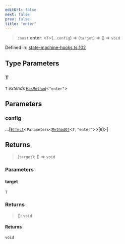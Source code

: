 ```yaml
---
editUrl: false
next: false
prev: false
title: "enter"
---
```


> `const` **enter**: \<`T`\>(...`config`) => (`target`) => () => `void`

Defined in: [state-machine-hooks.ts:102](https://github.com/WinstonFassett/matchina/blob/2d22b2187dda803854f54b63fe09d04bd833387d/src/state-machine-hooks.ts#L102)

## Type Parameters

### T

`T` *extends* [`HasMethod`](/docs/src/content/docs/reference/type-aliases/hasmethod/)\<`"enter"`\>

## Parameters

### config

...\[[`Effect`](/docs/src/content/docs/reference/type-aliases/effect/)\<`Parameters`\<[`MethodOf`](/docs/src/content/docs/reference/type-aliases/methodof/)\<`T`, `"enter"`\>\>\[`0`\]\>\]

## Returns

> (`target`): () => `void`

### Parameters

#### target

`T`

### Returns

> (): `void`

#### Returns

`void`
